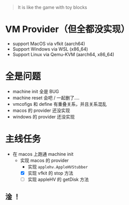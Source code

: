 > It is like the game with toy blocks


# VM Provider（但全都没实现）
- support MacOS via vfkit (aarch64)
- Support Windows via WSL (x86_64)
- Support Linux via Qemu-KVM (aarch64, x86_64)


# 全是问题
- machine init 全是 BUG
- machine reset 会吧 / 一起删了....
- vmcofigs 和 define 有重叠关系，并且关系混乱
- macos 的 provider 还没实现
- windows 的 provider 还没实现


# 主线任务
- 在 macos 上跑通 machine init
  - 实现 macos 的 provider
    - 实现 `applehv.AppleHVStubber`
    - [X] 实现 vfkit 的 stop 方法
    - [ ] 实现 appleHV 的 getDisk 方法

## 淦 ！